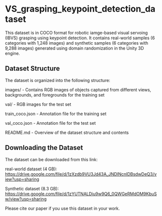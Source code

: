# VS_grasping_keypoint_detection_dataset

This dataset is in COCO format for robotic iamge-based visual servoing (IBVS) grasping using keypoint detection. It contains real-world samples (6 categories with 1,248 images) and synthetic samples (6 categories with 9,288 images) generated using domain randomization in the Unity 3D engine.

## Dataset Structure
The dataset is organized into the following structure:

images/ - Contains RGB images of objects captured from different views, backgrounds, and foregrounds for the training set

val/ - RGB images for the test set

train_coco.json - Annotation file for the training set

val_coco.json - Annotation file for the test set

README.md - Overview of the dataset structure and contents

## Downloading the Dataset
The dataset can be downloaded from this link:

real-world dataset (4 GB): https://drive.google.com/file/d/1zXzdb9VU3Jd43A_JNDlNcnlDBsdwDeQ3/view?usp=sharing

Synthetic dataset (8.3 GB): https://drive.google.com/file/d/1zYUTNALDiu9w9Q6_0QWGeRMdOM9KbuSw/view?usp=sharing

Please cite our paper if you use this dataset in your work.

